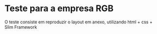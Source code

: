 # Teste para a empresa RGB
O teste consiste em reproduzir o layout em anexo, utilizando html + css + Slim Framework


